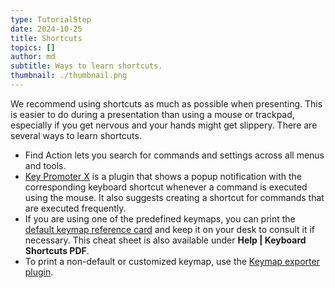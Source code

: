 ```yaml
---
type: TutorialStep
date: 2024-10-25
title: Shortcuts
topics: []
author: md
subtitle: Ways to learn shortcuts.
thumbnail: ./thumbnail.png
---
```


We recommend using shortcuts as much as possible when presenting. This is easier to do during a presentation than using a mouse or trackpad, especially if you get nervous and your hands might get slippery. There are several ways to learn shortcuts.

- Find Action lets you search for commands and settings across all menus and tools.
- [Key Promoter X](https://plugins.jetbrains.com/plugin/9792-key-promoter-x) is a plugin that shows a popup notification with the corresponding keyboard shortcut whenever a command is executed using the mouse. It also suggests creating a shortcut for commands that are executed frequently.
- If you are using one of the predefined keymaps, you can print the [default keymap reference card](https://resources.jetbrains.com/storage/products/intellij-idea/docs/IntelliJIDEA_ReferenceCard.pdf) and keep it on your desk to consult it if necessary. This cheat sheet is also available under **Help | Keyboard Shortcuts PDF**.
- To print a non-default or customized keymap, use the [Keymap exporter plugin](https://plugins.jetbrains.com/plugin/7066-keymap-exporter).

